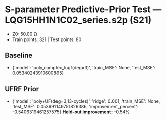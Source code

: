 # S-parameter Predictive-Prior Test — LQG15HH1N1C02_series.s2p (S21)
- Z0: 50.00 Ω
- Train points: 321  |  Test points: 80

## Baseline
- {'model': 'poly_complex_logf(deg=3)', 'train_MSE': None, 'test_MSE': 0.05340243910600895}

## UFRF Prior
- {'model': 'poly+UF(deg=3,13-cycles)', 'ridge': 0.001, 'train_MSE': None, 'test_MSE': 0.053691149751826386, 'improvement_percent': -0.5406319461257575}
**Held-out improvement:** -0.54%